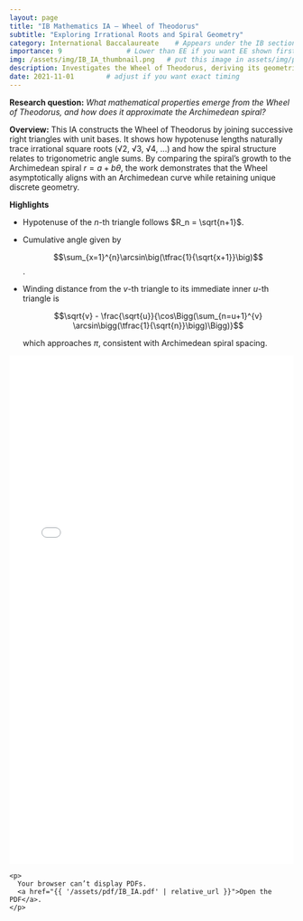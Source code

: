 ```yaml
---
layout: page
title: "IB Mathematics IA — Wheel of Theodorus"
subtitle: "Exploring Irrational Roots and Spiral Geometry"
category: International Baccalaureate    # Appears under the IB section of your Early Research page
importance: 9                # Lower than EE if you want EE shown first
img: /assets/img/IB_IA_thumbnail.png   # put this image in assets/img/projects/
description: Investigates the Wheel of Theodorus, deriving its geometric properties, links to irrational numbers, and approximation to the Archimedean spiral.
date: 2021-11-01        # adjust if you want exact timing
---
```


**Research question:** *What mathematical properties emerge from the Wheel of Theodorus, and how does it approximate the Archimedean spiral?*

**Overview:** This IA constructs the Wheel of Theodorus by joining successive right triangles with unit bases. It shows how hypotenuse lengths naturally trace irrational square roots (√2, √3, √4, …) and how the spiral structure relates to trigonometric angle sums. By comparing the spiral’s growth to the Archimedean spiral $r = a + b\theta$, the work demonstrates that the Wheel asymptotically aligns with an Archimedean curve while retaining unique discrete geometry.

**Highlights**
- Hypotenuse of the $n$-th triangle follows $R_n = \sqrt{n+1}$.
- Cumulative angle given by
  
  $$\sum_{x=1}^{n}\arcsin\big(\tfrac{1}{\sqrt{x+1}}\big)$$.
- Winding distance from the $v$-th triangle to its immediate inner $u$-th triangle is

  $$\sqrt{v} - \frac{\sqrt{u}}{\cos\Bigg(\sum_{n=u+1}^{v} \arcsin\bigg(\tfrac{1}{\sqrt{n}}\bigg)\Bigg)}$$

  which approaches $\pi$, consistent with Archimedean spiral spacing.


<!-- Inline PDF viewer -->
<div class="pdf-viewer my-3">
  <object
    data="{{ '/assets/pdf/IB_IA.pdf' | relative_url }}"
    type="application/pdf"
    width="100%"
    height="900"
  >
    <!-- Fallback for browsers that block <object> -->
    <iframe
      src="{{ '/assets/pdf/IB_IA.pdf' | relative_url }}"
      width="100%"
      height="900"
      style="border: none;"
    ></iframe>

    <p>
      Your browser can’t display PDFs. 
      <a href="{{ '/assets/pdf/IB_IA.pdf' | relative_url }}">Open the PDF</a>.
    </p>
  </object>
</div>

